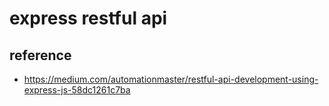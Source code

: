 # express restful api

## reference
* https://medium.com/automationmaster/restful-api-development-using-express-js-58dc1261c7ba